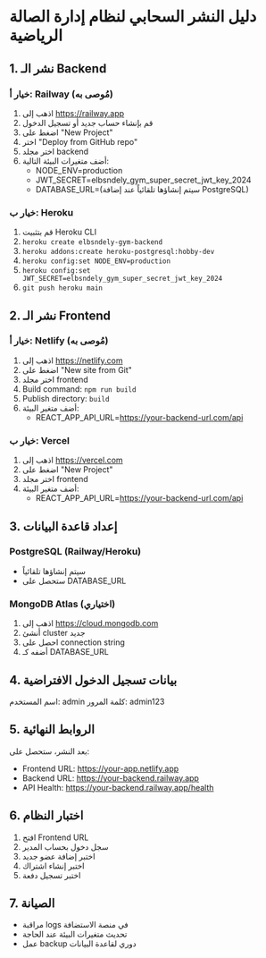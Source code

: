 # دليل النشر السحابي لنظام إدارة الصالة الرياضية

## 1. نشر الـ Backend

### خيار أ: Railway (مُوصى به)
1. اذهب إلى https://railway.app
2. قم بإنشاء حساب جديد أو تسجيل الدخول
3. اضغط على "New Project"
4. اختر "Deploy from GitHub repo"
5. اختر مجلد backend
6. أضف متغيرات البيئة التالية:
   - NODE_ENV=production
   - JWT_SECRET=elbsndely_gym_super_secret_jwt_key_2024
   - DATABASE_URL=(سيتم إنشاؤها تلقائياً عند إضافة PostgreSQL)

### خيار ب: Heroku
1. قم بتثبيت Heroku CLI
2. `heroku create elbsndely-gym-backend`
3. `heroku addons:create heroku-postgresql:hobby-dev`
4. `heroku config:set NODE_ENV=production`
5. `heroku config:set JWT_SECRET=elbsndely_gym_super_secret_jwt_key_2024`
6. `git push heroku main`

## 2. نشر الـ Frontend

### خيار أ: Netlify (مُوصى به)
1. اذهب إلى https://netlify.com
2. اضغط على "New site from Git"
3. اختر مجلد frontend
4. Build command: `npm run build`
5. Publish directory: `build`
6. أضف متغير البيئة:
   - REACT_APP_API_URL=https://your-backend-url.com/api

### خيار ب: Vercel
1. اذهب إلى https://vercel.com
2. اضغط على "New Project"
3. اختر مجلد frontend
4. أضف متغير البيئة:
   - REACT_APP_API_URL=https://your-backend-url.com/api

## 3. إعداد قاعدة البيانات

### PostgreSQL (Railway/Heroku)
- سيتم إنشاؤها تلقائياً
- ستحصل على DATABASE_URL

### MongoDB Atlas (اختياري)
1. اذهب إلى https://cloud.mongodb.com
2. أنشئ cluster جديد
3. احصل على connection string
4. أضفه كـ DATABASE_URL

## 4. بيانات تسجيل الدخول الافتراضية

اسم المستخدم: admin
كلمة المرور: admin123

## 5. الروابط النهائية

بعد النشر، ستحصل على:
- Frontend URL: https://your-app.netlify.app
- Backend URL: https://your-backend.railway.app
- API Health: https://your-backend.railway.app/health

## 6. اختبار النظام

1. افتح Frontend URL
2. سجل دخول بحساب المدير
3. اختبر إضافة عضو جديد
4. اختبر إنشاء اشتراك
5. اختبر تسجيل دفعة

## 7. الصيانة

- مراقبة logs في منصة الاستضافة
- تحديث متغيرات البيئة عند الحاجة
- عمل backup دوري لقاعدة البيانات
